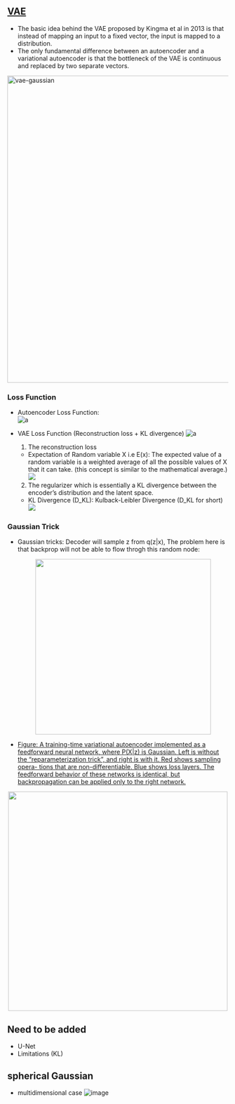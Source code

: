 <!---
Started to write on Sep 7 2021
Zahra
-->

## [VAE](https://medium.com/analytics-vidhya/mathematical-prerequisites-for-understanding-autoencoders-and-variational-autoencoders-vaes-8f854025390e)
  - The basic idea behind the VAE proposed by Kingma et al in 2013 is that instead of mapping an input to a fixed vector, the input is mapped to a distribution.
  - The only fundamental difference between an autoencoder and a variational autoencoder is that the bottleneck of the VAE is continuous and replaced by two separate vectors.
 
 <img width="700" alt="vae-gaussian" src="https://user-images.githubusercontent.com/46463022/132400632-0cb86cc9-1dc6-4753-a6e0-8c42844be46c.png">
 
 ### Loss Function
 - Autoencoder Loss Function:  
   ![a](https://user-images.githubusercontent.com/46463022/132401375-57ac1f2a-8b5e-4269-b873-225bf2827aab.png)
 - VAE Loss Function (Reconstruction loss + KL divergence)
   ![a](https://user-images.githubusercontent.com/46463022/132401511-d341c92c-2378-45e6-8fda-d330f4e7279f.png) 
   1. The reconstruction loss
     - Expectation of Random variable X i.e E(x): The expected value of a random variable is a weighted average of all the possible values of X that it can take. (this concept is similar to the mathematical average.)   
      ![](https://user-images.githubusercontent.com/46463022/132405164-3a9a293e-c3c6-4b59-9c7b-189ac0c4ad65.png)  

   2. The regularizer which is essentially a KL divergence between the encoder’s distribution and the latent space.
     - KL Divergence (D_KL): Kulback-Leibler Divergence (D_KL for short)  
      ![](https://user-images.githubusercontent.com/46463022/132405542-7540d1eb-3708-4aad-861a-1fb4d0f7884a.png)
  ### Gaussian Trick
  - Gaussian tricks: Decoder will sample z from q(z|x), The problem here is that backprop will not be able to flow throgh this random node:  
    <p align="center"> 
      <img src="https://user-images.githubusercontent.com/46463022/132406135-3eb944bf-4994-4dbb-a982-728225043508.png" width="400">
    </p>
  - [Figure: A training-time variational autoencoder implemented as a feedforward neural network, where P(X|z) is Gaussian. Left is without the “reparameterization trick”, and right is with it. Red shows sampling opera- tions that are non-differentiable. Blue shows loss layers. The feedforward behavior of these networks is identical, but backpropagation can be applied only to the right network.](https://arxiv.org/pdf/1606.05908.pdf) 
   <p align="center"> 
      <img src="https://user-images.githubusercontent.com/46463022/132412226-b2443581-5023-421f-a2e4-e6172386447e.png" width="500">  
   </p> 
   
## Need to be added
  - U-Net
  - Limitations (KL)

## spherical Gaussian
*  multidimensional case
   ![image](https://user-images.githubusercontent.com/46463022/142900215-b0c4661e-9d94-4913-807b-083c821af75b.png)

            




